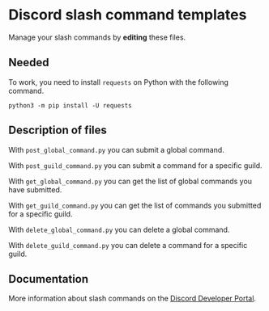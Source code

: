 # Discord slash command templates

Manage your slash commands by __editing__ these files.

## Needed

To work, you need to install `requests` on Python with the following command.

```
python3 -m pip install -U requests
```

## Description of files

With `post_global_command.py` you can submit a global command.

With `post_guild_command.py` you can submit a command for a specific guild.

With `get_global_command.py` you can get the list of global commands you have submitted.

With `get_guild_command.py` you can get the list of commands you submitted for a specific guild.

With `delete_global_command.py` you can delete a global command.

With `delete_guild_command.py` you can delete a command for a specific guild.

## Documentation

More information about slash commands on the [Discord Developer Portal](https://discord.com/developers/docs/interactions/slash-commands).


